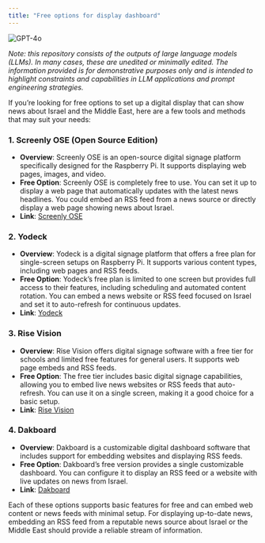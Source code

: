 ```yaml
---
title: "Free options for display dashboard"
---
```

![GPT-4o](https://img.shields.io/badge/GPT--4o-3333FF?style=for-the-badge&logo=openai&logoColor=white)



*Note: this repository consists of the outputs of large language models (LLMs). In many cases, these are unedited or minimally edited. The information provided is for demonstrative purposes only and is intended to highlight constraints and capabilities in LLM applications and prompt engineering strategies.*




If you’re looking for free options to set up a digital display that can show news about Israel and the Middle East, here are a few tools and methods that may suit your needs:

### 1. **Screenly OSE (Open Source Edition)**
   - **Overview**: Screenly OSE is an open-source digital signage platform specifically designed for the Raspberry Pi. It supports displaying web pages, images, and video.
   - **Free Option**: Screenly OSE is completely free to use. You can set it up to display a web page that automatically updates with the latest news headlines. You could embed an RSS feed from a news source or directly display a web page showing news about Israel.
   - **Link**: [Screenly OSE](https://www.screenly.io/ose/)

### 2. **Yodeck**
   - **Overview**: Yodeck is a digital signage platform that offers a free plan for single-screen setups on Raspberry Pi. It supports various content types, including web pages and RSS feeds.
   - **Free Option**: Yodeck’s free plan is limited to one screen but provides full access to their features, including scheduling and automated content rotation. You can embed a news website or RSS feed focused on Israel and set it to auto-refresh for continuous updates.
   - **Link**: [Yodeck](https://www.yodeck.com/)

### 3. **Rise Vision**
   - **Overview**: Rise Vision offers digital signage software with a free tier for schools and limited free features for general users. It supports web page embeds and RSS feeds.
   - **Free Option**: The free tier includes basic digital signage capabilities, allowing you to embed live news websites or RSS feeds that auto-refresh. You can use it on a single screen, making it a good choice for a basic setup.
   - **Link**: [Rise Vision](https://www.risevision.com/)

### 4. **Dakboard**
   - **Overview**: Dakboard is a customizable digital dashboard software that includes support for embedding websites and displaying RSS feeds.
   - **Free Option**: Dakboard’s free version provides a single customizable dashboard. You can configure it to display an RSS feed or a website with live updates on news from Israel.
   - **Link**: [Dakboard](https://dakboard.com/site)

Each of these options supports basic features for free and can embed web content or news feeds with minimal setup. For displaying up-to-date news, embedding an RSS feed from a reputable news source about Israel or the Middle East should provide a reliable stream of information.